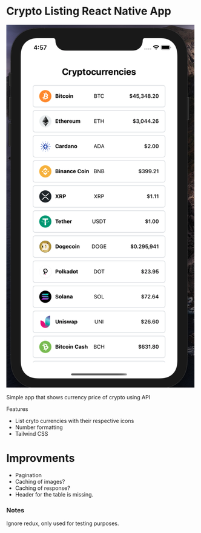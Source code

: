 # Crypto Listing React Native App

![](crypto-list.png)

Simple app that shows currency price of crypto using API

Features

- List cryto currencies with their respective icons
- Number formatting
- Tailwind CSS

# Improvments

- Pagination
- Caching of images?
- Caching of response?
- Header for the table is missing.

### Notes

Ignore redux, only used for testing purposes.
